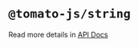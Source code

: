 # `@tomato-js/string`

Read more details in [API Docs](https://tomato-js.github.io/tomato/index.html)
